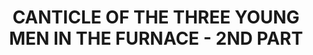 ---
capo: 0
id: 0
lang: en-us
page: '41'
step: pre
subtitle: ''
tags: []
title: CANTICLE OF THE THREE YOUNG MEN IN THE FURNACE - 2ND PART
---